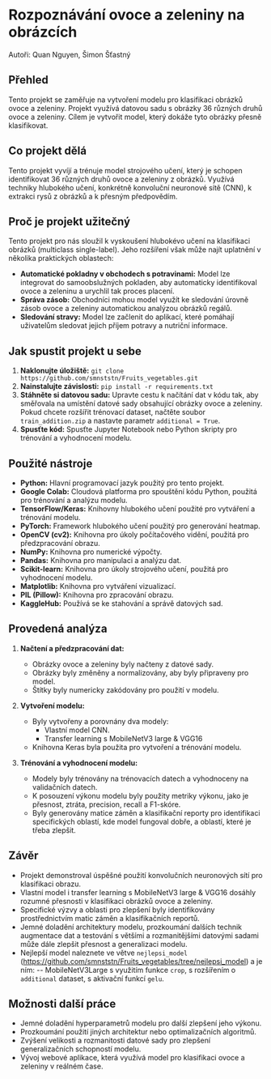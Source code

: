 # Rozpoznávání ovoce a zeleniny na obrázcích
Autoři: Quan Nguyen, Šimon Šťastný

## Přehled

Tento projekt se zaměřuje na vytvoření modelu pro klasifikaci obrázků ovoce a zeleniny. Projekt využívá datovou sadu s obrázky 36 různých druhů ovoce a zeleniny. Cílem je vytvořit model, který dokáže tyto obrázky přesně klasifikovat.

## Co projekt dělá

Tento projekt vyvíjí a trénuje model strojového učení, který je schopen identifikovat 36 různých druhů ovoce a zeleniny z obrázků. Využívá techniky hlubokého učení, konkrétně konvoluční neuronové sítě (CNN), k extrakci rysů z obrázků a k přesným předpovědím.

## Proč je projekt užitečný

Tento projekt pro nás sloužil k vyskoušení hlubokévo učení na klasifikaci obrázků (multiclass single-label). Jeho rozšíření však může najít uplatnění v několika praktických oblastech:

- **Automatické pokladny v obchodech s potravinami:** Model lze integrovat do samoobslužných pokladen, aby automaticky identifikoval ovoce a zeleninu a urychlil tak proces placení.
- **Správa zásob:** Obchodníci mohou model využít ke sledování úrovně zásob ovoce a zeleniny automatickou analýzou obrázků regálů.
- **Sledování stravy:** Model lze začlenit do aplikací, které pomáhají uživatelům sledovat jejich příjem potravy a nutriční informace.

## Jak spustit projekt u sebe

1. **Naklonujte úložiště:** `git clone https://github.com/smnststn/Fruits_vegetables.git`
2. **Nainstalujte závislosti:** `pip install -r requirements.txt`
3. **Stáhněte si datovou sadu:** Upravte cestu k načítání dat v kódu tak, aby směřovala na umístění datové sady obsahující obrázky ovoce a zeleniny. Pokud chcete rozšířit trénovací dataset, načtěte soubor `train_addition.zip` a nastavte parametr `additional = True`.
4. **Spusťte kód:** Spusťte Jupyter Notebook nebo Python skripty pro trénování a vyhodnocení modelu.

## Použité nástroje

- **Python:** Hlavní programovací jazyk použitý pro tento projekt.
- **Google Colab:** Cloudová platforma pro spouštění kódu Python, použitá pro trénování a analýzu modelu.
- **TensorFlow/Keras:** Knihovny hlubokého učení použité pro vytváření a trénování modelu.
- **PyTorch:** Framework hlubokého učení použitý pro generování heatmap.
- **OpenCV (cv2):** Knihovna pro úkoly počítačového vidění, použitá pro předzpracování obrazu.
- **NumPy:** Knihovna pro numerické výpočty.
- **Pandas:** Knihovna pro manipulaci a analýzu dat.
- **Scikit-learn:** Knihovna pro úkoly strojového učení, použitá pro vyhodnocení modelu.
- **Matplotlib:** Knihovna pro vytváření vizualizací.
- **PIL (Pillow):** Knihovna pro zpracování obrazu.
- **KaggleHub:** Používá se ke stahování a správě datových sad.

## Provedená analýza

1. **Načtení a předzpracování dat:**
    - Obrázky ovoce a zeleniny byly načteny z datové sady.
    - Obrázky byly změněny a normalizovány, aby byly připraveny pro model.
    - Štítky byly numericky zakódovány pro použití v modelu.

2. **Vytvoření modelu:**
    - Byly vytvořeny a porovnány dva modely:
        - Vlastní model CNN.
        - Transfer learning s MobileNetV3 large & VGG16
    - Knihovna Keras byla použita pro vytvoření a trénování modelu.

3. **Trénování a vyhodnocení modelu:**
    - Modely byly trénovány na trénovacích datech a vyhodnoceny na validačních datech.
    - K posouzení výkonu modelu byly použity metriky výkonu, jako je přesnost, ztráta, precision, recall a F1-skóre.
    - Byly generovány matice záměn a klasifikační reporty pro identifikaci specifických oblastí, kde model fungoval dobře, a oblastí, které je třeba zlepšit.

## Závěr

- Projekt demonstroval úspěšné použití konvolučních neuronových sítí pro klasifikaci obrazu.
- Vlastní model i transfer learning s MobileNetV3 large & VGG16 dosáhly rozumné přesnosti v klasifikaci obrázků ovoce a zeleniny.
- Specifické výzvy a oblasti pro zlepšení byly identifikovány prostřednictvím matic záměn a klasifikačních reportů.
- Jemné doladění architektury modelu, prozkoumání dalších technik augmentace dat a testování s většími a rozmanitějšími datovými sadami může dále zlepšit přesnost a generalizaci modelu.
- Nejlepší model naleznete ve větve `nejlepsi_model` (https://github.com/smnststn/Fruits_vegetables/tree/nejlepsi_model) a je ním:
-- MobileNetV3Large s využitím funkce `crop`, s rozšířením o `additional` dataset, s aktivační funkcí `gelu`.


## Možnosti další práce

- Jemné doladění hyperparametrů modelu pro další zlepšení jeho výkonu.
- Prozkoumání použití jiných architektur nebo optimalizačních algoritmů.
- Zvýšení velikosti a rozmanitosti datové sady pro zlepšení generalizačních schopností modelu.
- Vývoj webové aplikace, která využívá model pro klasifikaci ovoce a zeleniny v reálném čase.
